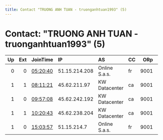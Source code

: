 ```yaml
---
title: Contact "TRUONG ANH TUAN - truonganhtuan1993" (5)
---
```


# Contact: "TRUONG ANH TUAN - truonganhtuan1993" (5)

|   Up |   Ext | JoinTime                                                                                            | IP            | AS            | CC   |   ORp |   Dirp | OS    | Version   | Nickname        |   eFamMembers |
|-----:|------:|:----------------------------------------------------------------------------------------------------|:--------------|:--------------|:-----|------:|-------:|:------|:----------|:----------------|--------------:|
|    0 |     0 | [05:20:40](https://metrics.torproject.org/rs.html#details/B450268642BA05C552F303B89788BBF5A67935BF) | 51.15.214.208 | Online S.a.s. | fr   |  9001 |   9030 | Linux | 0.3.2.9   | TuanTuComputer2 |             1 |
|    1 |     1 | [08:11:21](https://metrics.torproject.org/rs.html#details/6A40AADA1B1D5F290FE012A80361E00756822FBD) | 45.62.211.97  | KW Datacenter | ca   |  9001 |   9030 | Linux | 0.3.2.9   | TuanTuComputer1 |             1 |
|    1 |     0 | [09:57:08](https://metrics.torproject.org/rs.html#details/879D44658F44805A7A3CB9BA1BFD2E02C42E9601) | 45.62.242.192 | KW Datacenter | ca   |  9001 |   9030 | Linux | 0.3.2.9   | TuanTuComputer3 |             1 |
|    1 |     1 | [10:20:43](https://metrics.torproject.org/rs.html#details/0D3CDE7A1A737097DA55C73D9DB6F37A567F8BA1) | 45.62.238.204 | KW Datacenter | ca   |  9001 |   9030 | Linux | 0.3.2.9   | TuanTuComputer4 |             1 |
|    1 |     0 | [15:03:57](https://metrics.torproject.org/rs.html#details/933C46D240363912885CA46AACF06A301112177F) | 51.15.214.7   | Online S.a.s. | fr   |  9001 |   9030 | Linux | 0.3.2.9   | TuanTuComputer2 |             1 |
